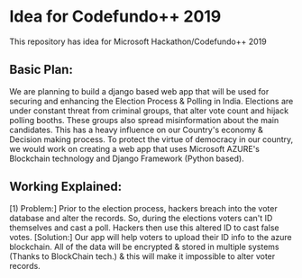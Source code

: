 # Idea for Codefundo++ 2019
This repository has idea for Microsoft Hackathon/Codefundo++ 2019 

## Basic Plan:
We are planning to build a django based web app that will be used for securing and enhancing the Election Process & Polling in India. Elections are under constant threat from criminal groups, that alter vote count and hijack polling booths. These groups also spread misinformation about the main candidates. This has a heavy influence on our Country's economy & Decision making process. To protect the virtue of democracy in our country, we would work on creating a web app that uses Microsoft AZURE's Blockchain technology and Django Framework (Python based).

## Working Explained:
[1) Problem:] Prior to the election process, hackers breach into the voter database and alter the records. So, during the     elections voters can't ID themselves and cast a poll. Hackers then use this altered ID to cast false votes.
   [Solution:] Our app will help voters to upload their ID info to the azure blockchain. All of the data will be encrypted & stored in multiple systems (Thanks to BlockChain tech.) & this will make it impossible to alter voter records.

